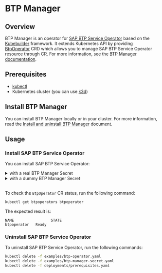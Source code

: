 # BTP Manager

## Overview

BTP Manager is an operator for [SAP BTP Service Operator](https://github.com/SAP/sap-btp-service-operator) based on the [Kubebuilder](https://github.com/kubernetes-sigs/kubebuilder) framework. It extends Kubernetes API by providing [BtpOperator](https://github.com/kyma-project/btp-manager/blob/main/config/crd/bases/operator.kyma-project.io_btpoperators.yaml) CRD which allows you to manage SAP BTP Service Operator resource through CR. For more information, see the [BTP Manager documentation](./docs/README.md).

## Prerequisites

- [kubectl](https://kubernetes.io/docs/tasks/tools/install-kubectl/)
- Kubernetes cluster (you can use [k3d](https://k3d.io)) 

## Install BTP Manager

 You can install BTP Manager locally or in your cluster. For more information, read the [Install and uninstall BTP Manager](./docs/installation.md) document.

## Usage

### Install SAP BTP Service Operator

You can install SAP BTP Service Operator: 
<details>
<summary>with a real BTP Manager Secret</summary>
<br>

To install SAP BTP Service Operator with a real BTP Manager Secret, follow these steps:
1. Create ServiceBinding to obtain the access credentials to the ServiceInstance as described in points 2b and 2c of the [Setup](https://github.com/SAP/sap-btp-service-operator#setup) section in the SAP BTP Service Operator documentation.
2. Copy the access credentials into the `creds.json` file.
3. Call [`create-secret-file.sh`](https://github.com/kyma-project/btp-manager/blob/main/hack/create-secret-file.sh). 
4. Apply the Secret. 
 
   ```sh
   ./hack/create-secret-file.sh
   kubectl apply -f deployments/prerequisites.yaml
   kubectl apply -f operator-secret.yaml
   kubectl apply -f examples/btp-operator.yaml
   ```
   </details>
  
<details>
<summary>with a dummy BTP Manager Secret</summary>
<br>

To install SAP BTP Service Operator with a dummy BTP Manager Secret, run the following commands:
```sh
kubectl apply -f deployments/prerequisites.yaml
kubectl apply -f examples/btp-manager-secret.yaml
kubectl apply -f examples/btp-operator.yaml
```
</details>
<br>

To check the `BtpOperator` CR status, run the following command:
```sh
kubectl get btpoperators btpoperator
```

The expected result is:
```
NAME                 STATE
btpoperator   Ready
```

### Uninstall SAP BTP Service Operator

To uninstall SAP BTP Service Operator, run the following commands:
```sh
kubectl delete -f examples/btp-operator.yaml
kubectl delete -f examples/btp-manager-secret.yaml
kubectl delete -f deployments/prerequisites.yaml
```
